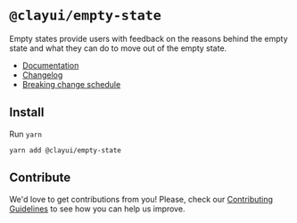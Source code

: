 # `@clayui/empty-state`

Empty states provide users with feedback on the reasons behind the empty state and what they can do to move out of the empty state.

-   [Documentation](https://clayui.com/docs/components/empty-state.html)
-   [Changelog](./CHANGELOG.md)
-   [Breaking change schedule](./BREAKING.md)

## Install

Run `yarn`

```shell
yarn add @clayui/empty-state
```

## Contribute

We'd love to get contributions from you! Please, check our [Contributing Guidelines](https://github.com/liferay/clay/blob/master/CONTRIBUTING.md) to see how you can help us improve.
